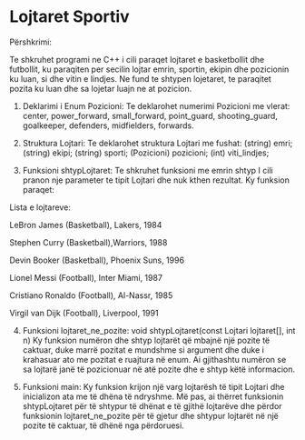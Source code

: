 # Lojtaret Sportiv
Përshkrimi:

Te shkruhet programi ne C++ i cili paraqet lojtaret e basketbollit dhe futbollit, ku paraqiten per secilin lojtar emrin, sportin, ekipin dhe pozicionin ku luan, si dhe vitin e lindjes. Ne fund te shtypen lojetaret, te paraqitet pozita ku luan dhe sa lojetar luajn ne at pozicion.

1. Deklarimi i Enum Pozicioni: Te deklarohet numerimi Pozicioni me vlerat: center, power_forward, small_forward, point_guard, shooting_guard, goalkeeper, defenders, midfielders, forwards.

2. Struktura Lojtari: Te deklarohet struktura Lojtari me fushat: (string) emri; (string) ekipi; (string) sporti; (Pozicioni) pozicioni; (int) viti_lindjes;

3. Funksioni shtypLojtaret: Te shkruhet funksioni me emrin shtyp I cili pranon nje parameter te tipit Lojtari dhe nuk kthen rezultat.
Ky funksion paraqet:

Lista e lojtareve: 

LeBron James (Basketball), Lakers, 1984

Stephen Curry (Basketball),Warriors, 1988

Devin Booker (Basketball), Phoenix Suns, 1996

Lionel Messi (Football), Inter Miami, 1987

Cristiano Ronaldo (Football), Al-Nassr, 1985

Virgil van Dijk (Football), Liverpool, 1991

4. Funksioni lojtaret_ne_pozite: void shtypLojtaret(const Lojtari lojtaret[], int n)
Ky funksion numëron dhe shtyp lojtarët që mbajnë një pozite të caktuar, duke marrë pozitat e mundshme si argument dhe duke i krahasuar ato me pozitat e ruajtura në enum. Ai gjithashtu numëron se sa lojtarë janë të pozicionuar në atë pozite dhe e shtyp këtë informacion.

5. Funksioni main: Ky funksion krijon një varg lojtarësh të tipit Lojtari dhe inicializon ata me të dhëna të ndryshme. Më pas, ai thërret funksionin shtypLojtaret për të shtypur të dhënat e të gjithë lojtarëve dhe përdor funksionin lojtaret_ne_pozite për të gjetur dhe shtypur lojtarët në një pozite të caktuar, të dhënë nga përdoruesi.
